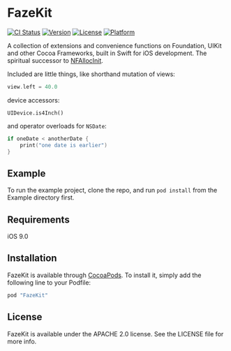 # FazeKit

[![CI Status](http://img.shields.io/travis/NextFaze/FazeKit.svg?style=flat)](https://travis-ci.org/NextFaze/FazeKit)
[![Version](https://img.shields.io/cocoapods/v/FazeKit.svg?style=flat)](http://cocoapods.org/pods/FazeKit)
[![License](https://img.shields.io/cocoapods/l/FazeKit.svg?style=flat)](http://cocoapods.org/pods/FazeKit)
[![Platform](https://img.shields.io/cocoapods/p/FazeKit.svg?style=flat)](http://cocoapods.org/pods/FazeKit)

A collection of extensions and convenience functions on Foundation, UIKit and other Cocoa Frameworks, built in Swift for iOS development. The spiritual successor to [NFAllocInit](https://github.com/NextFaze/NFAllocInit).

Included are little things, like shorthand mutation of views:

```swift
view.left = 40.0
```

device accessors:

```
UIDevice.is4Inch()
```

and operator overloads for `NSDate`:

```swift
if oneDate < anotherDate {
    print("one date is earlier")
}
```

## Example

To run the example project, clone the repo, and run `pod install` from the Example directory first.

## Requirements

iOS 9.0

## Installation

FazeKit is available through [CocoaPods](http://cocoapods.org). To install
it, simply add the following line to your Podfile:

```ruby
pod "FazeKit"
```

## License

FazeKit is available under the APACHE 2.0 license. See the LICENSE file for more info.
